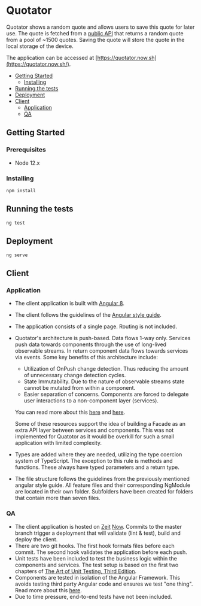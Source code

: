 # Quotator

Quotator shows a random quote and allows users to save this quote for later use. The quote is fetched from a [public API](https://api.quotable.io/random) that returns a random quote from a pool of ~1500 quotes. Saving the quote will store the quote in the local storage of the device.

The application can be accessed at [https://quotator.now.sh](https://quotator.now.sh/).

- [Getting Started](#getting-started)
  - [Installing](#installing)
- [Running the tests](#running-the-tests)
- [Deployment](#deployment)
- [Client](#client)
  - [Application](#application)
  - [QA](#QA)

## Getting Started

### Prerequisites

- Node 12.x

### Installing

```
npm install
```

## Running the tests

```
ng test
```

## Deployment

```
ng serve
```

## Client

### Application

- The client application is built with [Angular 8](https://angular.io/).

- The client follows the guidelines of the [Angular style guide](https://angular.io/guide/styleguide).

- The application consists of a single page. Routing is not included.

- Quotator's architecture is push-based. Data flows 1-way only. Services push data towards components through the use of long-lived observable streams. In return component data flows towards services via events. Some key benefits of this architecture include:

  - Utilization of OnPush change detection. Thus reducing the amount of unnecessary change detection cycles.
  - State Immutability. Due to the nature of observable streams state cannot be mutated from within a component.
  - Easier separation of concerns. Components are forced to delegate user interactions to a non-component layer (services).

  You can read more about this [here](https://medium.com/@thomasburlesonIA/push-based-architectures-with-rxjs-81b327d7c32d) and [here](https://angular-academy.com/angular-architecture-best-practices/).

  Some of these resources support the idea of building a Facade as an extra API layer between services and components. This was not implemented for Quatotor as it would be overkill for such a small application with limited complexity.

- Types are added where they are needed, utilizing the type coercion system of TypeScript. The exception to this rule is methods and functions. These always have typed parameters and a return type.

- The file structure follows the guidelines from the previously mentioned angular style guide. All feature files and their corresponding NgModule are located in their own folder. Subfolders have been created for folders that contain more than seven files.

### QA

- The client application is hosted on [Zeit](https://zeit.co/) [Now](https://github.com/zeit/now). Commits to the master branch trigger a deployment that will validate (lint & test), build and deploy the client.
- There are two git hooks. The first hook formats files before each commit. The second hook validates the application before each push.
- Unit tests have been included to test the business logic within the components and services. The test setup is based on the first two chapters of [The Art of Unit Testing, Third Edition](https://www.manning.com/books/the-art-of-unit-testing-third-edition).
- Components are tested in isolation of the Angular Framework. This avoids testing third party Angular code and ensures we test "one thing". Read more about this [here](https://medium.com/@marko.bjelac/unit-testing-angular-testbed-considered-harmful-7e2bb8f32586).
- Due to time pressure, end-to-end tests have not been included.
